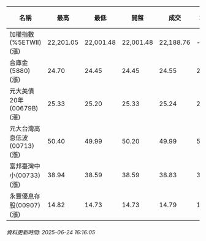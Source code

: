 | 名稱 | 最高 | 最低 | 開盤 | 成交 | 均價 | 成交金額(億) | 昨收 | 漲跌幅 | 漲跌 | 總量 | 昨量 | 振幅 |
| -------- | -------- | -------- | -------- |-------- | -------- | -------- |-------- |-------- |-------- | -------- | -------- |-------- |
|加權指數(%5ETWII) (漲)|22,201.05|22,001.48|22,001.48|22,188.76|-|3,947.52|21,732.02|2.10%|456.74|6,965,688|0|0.92%|
|合庫金(5880) (漲)|24.70|24.45|24.45|24.55|24.56|1.29|24.25|1.24%|0.30|5,239|5,488|1.03%|
|元大美債20年(00679B) (漲)|25.33|25.20|25.33|25.24|25.24|6.51|25.22|0.08%|0.02|25,780|22,530|0.52%|
|元大台灣高息低波(00713) (漲)|50.40|49.99|50.20|49.99|50.18|3.93|49.85|0.28%|0.14|7,834|17,899|0.82%|
|富邦臺灣中小(00733) (漲)|38.94|38.59|38.59|38.83|38.80|0.248|38.12|1.86%|0.71|640|1,115|0.92%|
|永豐優息存股(00907) (漲)|14.82|14.73|14.73|14.79|14.77|0.169|14.58|1.44%|0.21|1,144|1,013|0.62%|
###### 資料更新時間: 2025-06-24 16:16:05